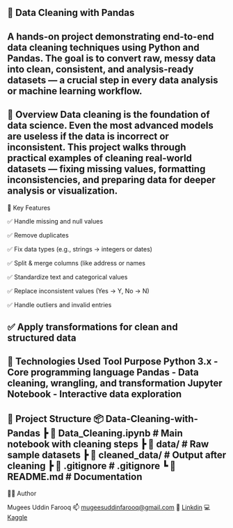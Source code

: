 🧹 Data Cleaning with Pandas
---
A hands-on project demonstrating end-to-end data cleaning techniques using Python and Pandas. 
The goal is to convert raw, messy data into clean, consistent, and analysis-ready datasets — a crucial step in every data analysis or machine learning workflow.
---
📖 Overview
Data cleaning is the foundation of data science.
Even the most advanced models are useless if the data is incorrect or inconsistent.
This project walks through practical examples of cleaning real-world datasets — fixing missing values, formatting inconsistencies, and preparing data for deeper analysis or visualization.
---
🧩 Key Features

✅ Handle missing and null values

✅ Remove duplicates

✅ Fix data types (e.g., strings → integers or dates)

✅ Split & merge columns (like address or names

✅ Standardize text and categorical values

✅ Replace inconsistent values (Yes → Y, No → N)

✅ Handle outliers and invalid entries

✅ Apply transformations for clean and structured data
---
🧰 Technologies Used
Tool	Purpose
Python 3.x - Core programming language
Pandas - Data cleaning, wrangling, and transformation
Jupyter Notebook -	Interactive data exploration
---
 📂 Project Structure
📦 Data-Cleaning-with-Pandas
 ┣ 📜 Data_Cleaning.ipynb        # Main notebook with cleaning steps
 ┣ 📂 data/                      # Raw sample datasets
 ┣ 📂 cleaned_data/              # Output after cleaning
 ┣ 📜 .gitignore                 # .gitignore
 ┗ 📜 README.md                  # Documentation
---
🧑‍💻 Author

Mugees Uddin Farooq
📫 mugeesuddinfarooq@gmail.com
💼 [Linkdin](https://www.linkedin.com/in/mugeesuddin16)
💻 [Kaggle](https://www.kaggle.com/mugeesuddinfarooq)


